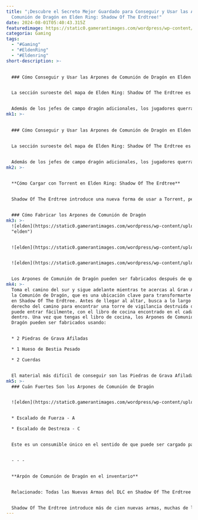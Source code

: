 ```yaml
---
title: "¡Descubre el Secreto Mejor Guardado para Conseguir y Usar las Arpones de
  Comunión de Dragón en Elden Ring: Shadow Of The Erdtree!"
date: 2024-08-01T05:40:43.315Z
featuredimage: https://static0.gamerantimages.com/wordpress/wp-content/uploads/2024/07/elden-ring-tm-_20240730194805.jpg?q=49&fit=crop&w=1100&h=618&dpr=2
categoria: Gaming
tags:
  - "#Gaming"
  - "#EldenRing"
  - "#Eldenring"
short-description: >-
  

  ### Cómo Conseguir y Usar las Arpones de Comunión de Dragón en Elden Ring: Shadow Of The Erdtree


  La sección suroeste del mapa de Elden Ring: Shadow Of The Erdtree es el Pico Dentado. Aquí, los jugadores se enfrentarán a múltiples jefes de campo dragón junto con dos poderosos jefes opcionales, siendo uno de ellos uno de los más difíciles del DLC.


  Además de los jefes de campo dragón adicionales, los jugadores querrán aprovechar cualquier cosa que tenga el efecto anti-dragón, que sim
mk1: >-
  

  ### Cómo Conseguir y Usar las Arpones de Comunión de Dragón en Elden Ring: Shadow Of The Erdtree


  La sección suroeste del mapa de Elden Ring: Shadow Of The Erdtree es el Pico Dentado. Aquí, los jugadores se enfrentarán a múltiples jefes de campo dragón junto con dos poderosos jefes opcionales, siendo uno de ellos uno de los más difíciles del DLC.


  Además de los jefes de campo dragón adicionales, los jugadores querrán aprovechar cualquier cosa que tenga el efecto anti-dragón, que simplemente inflige más daño a los enemigos dragón. Un consumible es el Arpón de Comunión de Dragón, que puede ser lanzado a gran distancia para infligir grandes cantidades de daño a los dragones; aquí te explicamos cómo fabricar y usar estos arpones.
mk2: >-
  

  **Cómo Cargar con Torrent en Elden Ring: Shadow Of The Erdtree**


  Shadow Of The Erdtree introduce una nueva forma de usar a Torrent, permitiéndole cargar a través de los enemigos y derribarlos en su camino.


  ### Cómo Fabricar los Arpones de Comunión de Dragón
mk3: >-
  ![elden](https://static0.gamerantimages.com/wordpress/wp-content/uploads/2024/07/1-89.jpg?q=49&fit=crop&w=750&h=415&dpr=2
  "elden")


  ![elden](https://static0.gamerantimages.com/wordpress/wp-content/uploads/2024/07/2-85.jpg?q=49&fit=crop&w=750&h=415&dpr=2 "elden")


  ![elden](https://static0.gamerantimages.com/wordpress/wp-content/uploads/2024/07/3-58.jpg?q=49&fit=crop&w=750&h=415&dpr=2 "elden")


  Los Arpones de Comunión de Dragón pueden ser fabricados después de que los jugadores obtengan el Libro de Cocina de Igon \[1]. Para conseguir este libro de cocina, los jugadores primero deberán encontrar y atravesar el Pozo del Dragón, que puede ser alcanzado casi de inmediato en el DLC. Después de salir del Pozo del Dragón y acercarse a la base del Pico Dentado, continúe hasta encontrar el área abierta con el primer jefe de campo dragón.
mk4: >-
  Toma el camino del sur y sigue adelante mientras te acercas al Gran Altar de
  la Comunión de Dragón, que es una ubicación clave para transformarte en dragón
  en Shadow Of The Erdtree. Antes de llegar al altar, busca a lo largo del lado
  derecho del camino para encontrar una torre de vigilancia destruida que se
  puede entrar fácilmente, con el libro de cocina encontrado en el cadáver
  dentro. Una vez que tengas el libro de cocina, los Arpones de Comunión de
  Dragón pueden ser fabricados usando:


  * 2 Piedras de Grava Afiladas

  * 1 Hueso de Bestia Pesado

  * 2 Cuerdas


  El material más difícil de conseguir son las Piedras de Grava Afiladas, ya que solo se encuentran en el Pico Dentado. A menudo se encuentran creciendo a lo largo de los cuerpos de dragones muertos que se encuentran hacia las secciones más altas de la montaña.
mk5: >-
  ### Cuán Fuertes Son los Arpones de Comunión de Dragón


  ![elden](https://static0.gamerantimages.com/wordpress/wp-content/uploads/2024/07/elden-ring-tm-_20240730194240.jpg?q=70&fit=crop&w=1500&dpr=1 "elden")


  * Escalado de Fuerza - A

  * Escalado de Destreza - C


  Este es un consumible único en el sentido de que puede ser cargado para aumentar el daño. Tiene un efecto anti-dragón que aumenta aún más su daño a los dragones. En general, estos consumibles son muy útiles con builds de fuerza y deben ser considerados como una opción útil a distancia al luchar contra Bayle El Temido en la cima del Pico Dentado. La única desventaja de estos Arpones es que solo se fabrica uno a la vez, y las Piedras de Grava Afiladas requieren un poco de esfuerzo para encontrarlas, así que asegúrate de guardar estos arpones para los jefes dragón principales.


  - - -


  **Arpón de Comunión de Dragón en el inventario**


  Relacionado: Todas las Nuevas Armas del DLC en Shadow Of The Erdtree


  Shadow Of The Erdtree introduce más de cien nuevas armas, muchas de las cuales pertenecen a uno de los ocho tipos de armas completamente nuevos.
---
```

